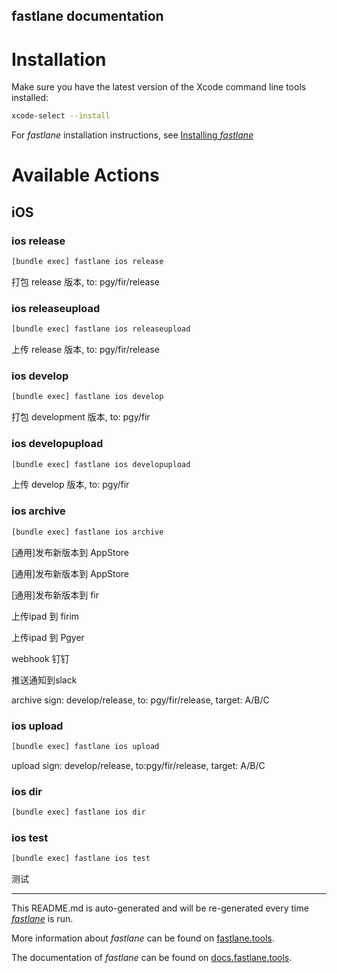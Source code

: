 fastlane documentation
----

# Installation

Make sure you have the latest version of the Xcode command line tools installed:

```sh
xcode-select --install
```

For _fastlane_ installation instructions, see [Installing _fastlane_](https://docs.fastlane.tools/#installing-fastlane)

# Available Actions

## iOS

### ios release

```sh
[bundle exec] fastlane ios release
```

打包 release 版本, to: pgy/fir/release

### ios releaseupload

```sh
[bundle exec] fastlane ios releaseupload
```

上传 release 版本, to: pgy/fir/release

### ios develop

```sh
[bundle exec] fastlane ios develop
```

打包 development 版本, to: pgy/fir

### ios developupload

```sh
[bundle exec] fastlane ios developupload
```

上传 develop 版本, to: pgy/fir

### ios archive

```sh
[bundle exec] fastlane ios archive
```

[通用]发布新版本到 AppStore

[通用]发布新版本到 AppStore

[通用]发布新版本到 fir

上传ipad 到 firim

上传ipad 到 Pgyer

webhook 钉钉

推送通知到slack

archive sign: develop/release, to: pgy/fir/release, target: A/B/C

### ios upload

```sh
[bundle exec] fastlane ios upload
```

upload sign: develop/release, to:pgy/fir/release, target: A/B/C

### ios dir

```sh
[bundle exec] fastlane ios dir
```



### ios test

```sh
[bundle exec] fastlane ios test
```

测试

----

This README.md is auto-generated and will be re-generated every time [_fastlane_](https://fastlane.tools) is run.

More information about _fastlane_ can be found on [fastlane.tools](https://fastlane.tools).

The documentation of _fastlane_ can be found on [docs.fastlane.tools](https://docs.fastlane.tools).
